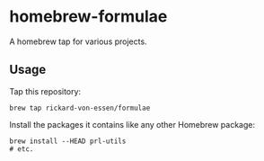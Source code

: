 # homebrew-formulae

A homebrew tap for various projects.

## Usage

Tap this repository:

    brew tap rickard-von-essen/formulae

Install the packages it contains like any other Homebrew package:

    brew install --HEAD prl-utils
    # etc.